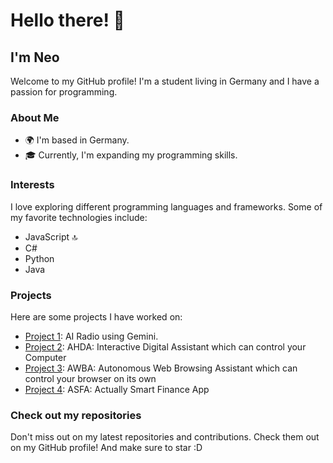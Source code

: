 # Hello there! 👋
## I'm Neo

Welcome to my GitHub profile! I'm a student living in Germany and I have a passion for programming.


### About Me
- 🌍 I'm based in Germany.
- 🎓 Currently, I'm expanding my programming skills.

### Interests
I love exploring different programming languages and frameworks. Some of my favorite technologies include:
- JavaScript 🔝
- C#
- Python
- Java

### Projects
Here are some projects I have worked on:
- [Project 1](https://github.com/Neotastisch/AIRadio): AI Radio using Gemini.
- [Project 2](https://github.com/Neotastisch/AHDA): AHDA: Interactive Digital Assistant which can control your Computer
- [Project 3](https://github.com/Neotastisch/AWBA): AWBA: Autonomous Web Browsing Assistant which can control your browser on its own
- [Project 4](https://github.com/Neotastisch/ASFA/tree/main): ASFA: Actually Smart Finance App

### Check out my repositories
Don't miss out on my latest repositories and contributions. Check them out on my GitHub profile!
And make sure to star :D

